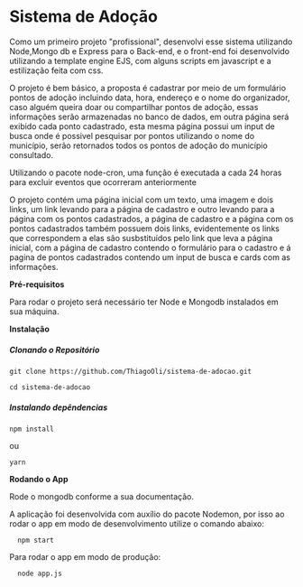 # Sistema de Adoção

Como um primeiro projeto "profissional", desenvolvi esse sistema utilizando Node,Mongo db e Express para o Back-end,
e o front-end foi desenvolvido utilizando a template engine EJS, com alguns scripts em javascript e a estilização feita com css.

O projeto é bem básico, a proposta é cadastrar por meio de um formulário pontos de adoção incluindo data, hora, endereço e o nome do organizador,
caso alguém queira doar ou compartilhar pontos de adoção, essas informações serão armazenadas no banco de dados, em outra página será exibido cada 
ponto cadastrado, esta mesma página possui um input de busca onde é possivel pesquisar por pontos utilizando o nome do município, serão retornados todos
os pontos de adoção do município consultado.

Utilizando o pacote node-cron, uma função é executada a cada 24 horas para excluir eventos que ocorreram anteriormente

O projeto contém uma página inicial com um texto, uma imagem e dois links, um link levando para a página de cadastro e outro levando para a página
com os pontos cadastrados, a página de cadastro e a página com os pontos cadastrados também possuem dois links, evidentemente os links que correspondem 
a elas são susbstituídos pelo link que leva a página inicial, com a página de cadastro contendo o formulário para o cadastro
e á pagina de pontos cadastrados contendo um input de busca e cards com as informações.

**Pré-requisitos**

  Para rodar o projeto será necessário ter Node e Mongodb instalados em sua máquina.
  
**Instalação**

  ##### _Clonando o Repositório_
    
    git clone https://github.com/ThiagoOli/sistema-de-adocao.git
    
    cd sistema-de-adocao
    
  ##### _Instalando depêndencias_
    
    npm install
    
   ou
    
    yarn
    
**Rodando o App**

  Rode o mongodb conforme a sua documentação.
  
  A aplicação foi desenvolvida com auxílio do pacote Nodemon, por isso ao rodar o app em modo de desenvolvimento
  utilize o comando abaixo:
      
      npm start
      
  Para rodar o app em modo de produção:
  
      node app.js
       
